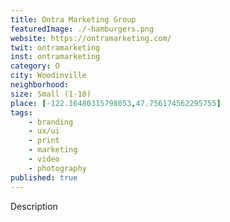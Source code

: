 ```yaml
---
title: Ontra Marketing Group
featuredImage: ./-hamburgers.png
website: https://ontramarketing.com/
twit: ontramarketing
inst: ontramarketing
category: O
city: Woodinville
neighborhood:
size: Small (1-10)
place: [-122.16480315798053,47.756174562295755]
tags:
    - branding
    - ux/ui
    - print
    - marketing
    - video
    - photography
published: true
---
```


Description
